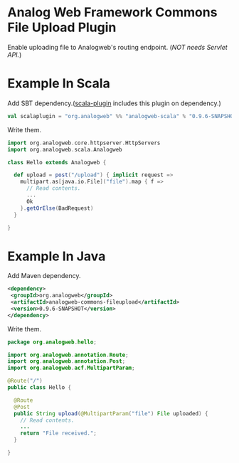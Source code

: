 Analog Web Framework Commons File Upload Plugin
===============================================

Enable uploading file to Analogweb's routing endpoint.
(*NOT needs Servlet API.*)

Example In Scala
=================

Add SBT dependency.([scala-plugin](https://github.com/analogweb/scala-plugin) includes this plugin on dependency.)

```scala
val scalaplugin = "org.analogweb" %% "analogweb-scala" % "0.9.6-SNAPSHOT"
```

Write them.

```scala
import org.analogweb.core.httpserver.HttpServers
import org.analogweb.scala.Analogweb

class Hello extends Analogweb {

  def upload = post("/upload") { implicit request => 
    multipart.as[java.io.File]("file").map { f =>
      // Read contents.
      ...
      Ok
    }.getOrElse(BadRequest)
  }

}
```

Example In Java
==========================

Add Maven dependency.

```xml
<dependency>
 <groupId>org.analogweb</groupId>
 <artifactId>analogweb-commons-fileupload</artifactId>
 <version>0.9.6-SNAPSHOT</version>
</dependency>
```

Write them.

```java
package org.analogweb.hello;

import org.analogweb.annotation.Route;
import org.analogweb.annotation.Post;
import org.analogweb.acf.MultipartParam;

@Route("/")
public class Hello {

  @Route
  @Post
  public String upload(@MultipartParam("file") File uploaded) {
    // Read contents.
    ...
    return "File received.";
  }

}
```
